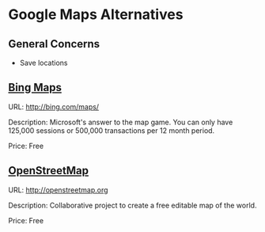 # Google Maps Alternatives

## General Concerns

* Save locations

## [Bing Maps](http://bing.com/maps/)

URL: http://bing.com/maps/

Description: Microsoft's answer to the map game. You can only have 125,000 sessions or 500,000 transactions per 12 month period.

Price: Free

## [OpenStreetMap](http://openstreetmap.org)

URL: http://openstreetmap.org

Description: Collaborative project to create a free editable map of the world.

Price: Free